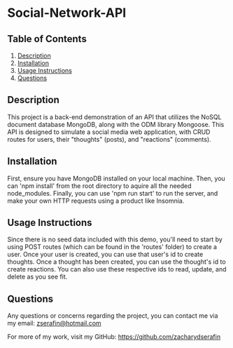 # Social-Network-API


## Table of Contents

1. [Description](#description)
2. [Installation](#install)
3. [Usage Instructions](#usage)
4. [Questions](#questions)

## <a id="description"></a>Description 

This project is a back-end demonstration of an API that utilizes the NoSQL document database MongoDB, along with the ODM library Mongoose. This API is designed to simulate a social media web application, with CRUD routes for users, their "thoughts" (posts), and "reactions" (comments).

## <a id="install"></a>Installation 

First, ensure you have MongoDB installed on your local machine. Then, you can 'npm install' from the root directory to aquire all the needed node_modules. Finally, you can use 'npm run start' to run the server, and make your own HTTP requests using a product like Insomnia.

## <a id="usage"></a>Usage Instructions 

Since there is no seed data included with this demo, you'll need to start by using POST routes (which can be found in the 'routes' folder) to create a user. Once your user is created, you can use that user's id to create thoughts. Once a thought has been created, you can use the thought's id to create reactions. You can also use these respective ids to read, update, and delete as you see fit.

## <a id="questions"></a>Questions 

Any questions or concerns regarding the project, you can contact me via my email: zserafin@hotmail.com

For more of my work, visit my GitHub: https://github.com/zacharydserafin
